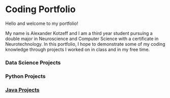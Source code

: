 # Coding Portfolio

Hello and welcome to my portfolio!

My name is Alexander Kotzeff and I am a third year student pursuing a double major in Neuroscience and Computer Science with a certificate in Neurotechnology. In this portfolio, I hope to demonstrate some of my coding knowledge through projects I worked on in class and in my free time.

### Data Science Projects 


### Python Projects


### [Java Projects](BattleshipsPage) 

